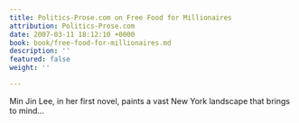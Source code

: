 ```yaml
---
title: Politics-Prose.com on Free Food for Millionaires
attribution: Politics-Prose.com
date: 2007-03-11 18:12:10 +0000
book: book/free-food-for-millionaires.md
description: ''
featured: false
weight: ''

---
```

Min Jin Lee, in her first novel, paints a vast New York landscape that brings to mind…